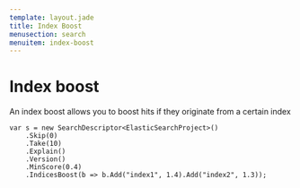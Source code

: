 ```yaml
---
template: layout.jade
title: Index Boost
menusection: search
menuitem: index-boost
---
```



# Index boost

An index boost allows you to boost hits if they originate from a certain index

	var s = new SearchDescriptor<ElasticSearchProject>()
		.Skip(0)
		.Take(10)
		.Explain()
		.Version()
		.MinScore(0.4)
		.IndicesBoost(b => b.Add("index1", 1.4).Add("index2", 1.3));
	

